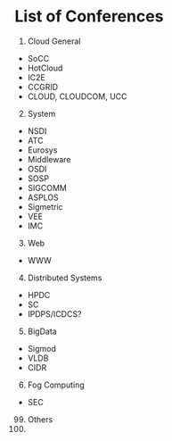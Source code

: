 # List of Conferences

1. Cloud General
  - SoCC
  - HotCloud
  - IC2E
  - CCGRID
  - CLOUD, CLOUDCOM, UCC
    
2. System
  - NSDI
  - ATC
  - Eurosys
  - Middleware
  - OSDI
  - SOSP
  - SIGCOMM
  - ASPLOS
  - Sigmetric
  - VEE
  - IMC
   
3. Web
  - WWW
  
4. Distributed Systems
  - HPDC
  - SC
  - IPDPS/ICDCS?
  
5. BigData
  - Sigmod
  - VLDB
  - CIDR

6. Fog Computing
  - SEC
 
 
99. Others
  1. 
 
